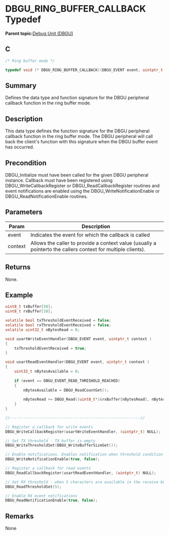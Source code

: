 # DBGU\_RING\_BUFFER\_CALLBACK Typedef

**Parent topic:**[Debug Unit \(DBGU\)](GUID-97C41240-2AC0-4D05-A97E-83EB780C57A2.md)

## C

```c
/* Ring buffer mode */

typedef void (* DBGU_RING_BUFFER_CALLBACK)(DBGU_EVENT event, uintptr_t context );

```

## Summary

Defines the data type and function signature for the DBGU peripheral callback function in the ring buffer mode.

## Description

This data type defines the function signature for the DBGU peripheral callback function in the ring buffer mode. The DBGU peripheral will call back the client's function with this signature when the DBGU buffer event has occurred.

## Precondition

DBGU\_Initialize must have been called for the given DBGU peripheral instance. Callback must have been registered using DBGU\_WriteCallbackRegister or DBGU\_ReadCallbackRegister routines and event notifications are enabled using the DBGU\_WriteNotificationEnable or DBGU\_ReadNotificationEnable routines.

## Parameters

|Param|Description|
|-----|-----------|
|event|Indicates the event for which the callback is called|
|context|Allows the caller to provide a context value \(usually a pointerto the callers context for multiple clients\).|

## Returns

None.

## Example

```c
uint8_t txBuffer[50];
uint8_t rxBuffer[10];

volatile bool txThresholdEventReceived = false;
volatile bool rxThresholdEventReceived = false;
volatile uint32_t nBytesRead = 0;

void usartWriteEventHandler(DBGU_EVENT event, uintptr_t context )
{
    txThresholdEventReceived = true;
}

void usartReadEventHandler(DBGU_EVENT event, uintptr_t context )
{
    uint32_t nBytesAvailable = 0;
    
    if (event == DBGU_EVENT_READ_THRESHOLD_REACHED)
    {
        nBytesAvailable = DBGU_ReadCountGet();
        
        nBytesRead += DBGU_Read((uint8_t*)&rxBuffer[nBytesRead], nBytesAvailable);
    }
}

//----------------------------------------------------------//

// Register a callback for write events
DBGU_WriteCallbackRegister(usartWriteEventHandler, (uintptr_t) NULL);

// Set TX threshold - TX buffer is empty
DBGU_WriteThresholdSet(DBGU_WriteBufferSizeGet());

// Enable notifications. Enables notification when threshold condition is reached
DBGU_WriteNotificationEnable(true, false);

// Register a callback for read events
DBGU_ReadCallbackRegister(usartReadEventHandler, (uintptr_t) NULL);

// Set RX threshold - when 5 characters are available in the receive buffer
DBGU_ReadThresholdSet(5);

// Enable RX event notifications
DBGU_ReadNotificationEnable(true, false);

```

## Remarks

None


